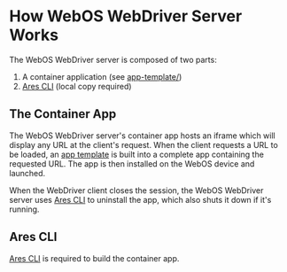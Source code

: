 # How WebOS WebDriver Server Works

The WebOS WebDriver server is composed of two parts:

1. A container application (see [app-template/](app-template/))
2. [Ares CLI][] (local copy required)


## The Container App

The WebOS WebDriver server's container app hosts an iframe which will display
any URL at the client's request.  When the client requests a URL to be loaded,
an [app template](app-template/) is built into a complete app containing the
requested URL.  The app is then installed on the WebOS device and launched.

When the WebDriver client closes the session, the WebOS WebDriver server uses
[Ares CLI][] to uninstall the app, which also shuts it down if it's running.


## Ares CLI

[Ares CLI][] is required to build the container app.


[Ares CLI]: https://webostv.developer.lge.com/develop/tools/cli-installation

